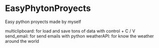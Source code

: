 # EasyPhytonProyects
Easy python proyects made by myself


multiclipboard: for load and save tons of data with control + C / V 
send_email: for send emails with python
weatherAPI: for know the weather around the world
